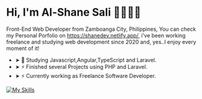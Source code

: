 # Hi, I'm Al-Shane Sali 👨🏻‍💻👋

Front-End Web Developer from Zamboanga City, Philippines, You can check my Personal Porfolio on https://shanedev.netlify.app/, i've been working freelance and studying web development since 2020 and, yes..I enjoy every moment of it!

- ➤ 🌱 Studying Javascript,Angular,TypeScript and Laravel.
- ➤ ⚡ Finished several Projects using PHP and Laravel.
- ➤ ⚡ Currently working as Freelance Software Developer.

[![My Skills](https://skillicons.dev/icons?i=html,css,js,django,php,mysql,sqlite,laravel,angular)](https://skillicons.dev)

